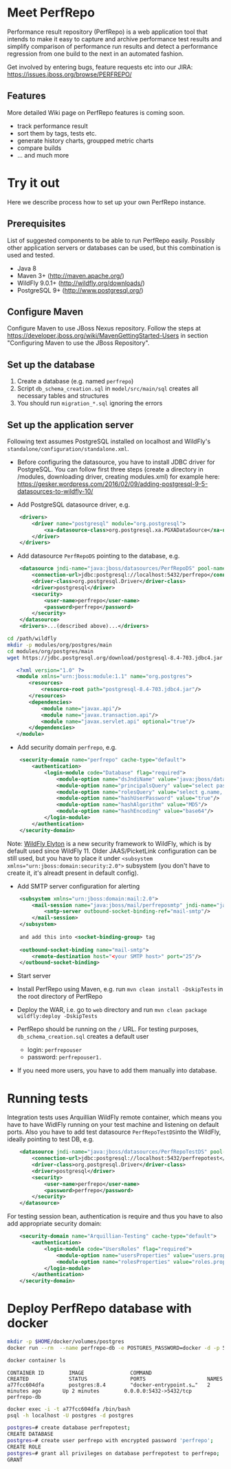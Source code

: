 # Meet PerfRepo

Performance result repository (PerfRepo) is a web application tool that intends to make it easy to capture and archive performance test results and simplify comparison of performance run results and detect a performance regression from one build to the next in an automated fashion.

Get involved by entering bugs, feature requests etc into our JIRA: https://issues.jboss.org/browse/PERFREPO/

## Features

More detailed Wiki page on PerfRepo features is coming soon.

* track performance result
* sort them by tags, tests etc.
* generate history charts, groupped metric charts
* compare builds 
* ... and much more

# Try it out

Here we describe process how to set up your own PerfRepo instance.

## Prerequisites

List of suggested components to be able to run PerfRepo easily. Possibly other application servers or databases can be used, but this combination is used and tested.

* Java 8 
* Maven 3+ (http://maven.apache.org/)
* WildFly 9.0.1+ (http://wildfly.org/downloads/)
* PostgreSQL 9+ (http://www.postgresql.org/)

## Configure Maven

Configure Maven to use JBoss Nexus repository. Follow the steps at https://developer.jboss.org/wiki/MavenGettingStarted-Users in section "Configuring Maven to use the JBoss Repository".

## Set up the database

1. Create a database (e.g. named `perfrepo`)
2. Script `db_schema_creation.sql` in `model/src/main/sql` creates all necessary tables and structures
3. You should run `migration_*.sql` ignoring the errors

## Set up the application server

Following text assumes PostgreSQL installed on localhost and WildFly's `standalone/configuration/standalone.xml`. 

* Before configuring the datasource, you have to install JDBC driver for PostgreSQL. You can follow first three steps (create a directory in /modules, downloading driver, creating modules.xml) for example here: https://gesker.wordpress.com/2016/02/09/adding-postgresql-9-5-datasources-to-wildfly-10/ 

* Add PostgreSQL datasource driver, e.g.
```xml    
    <drivers>
        <driver name="postgresql" module="org.postgresql">
            <xa-datasource-class>org.postgresql.xa.PGXADataSource</xa-datasource-class>
        </driver>        
    </drivers>
```

* Add datasource `PerfRepoDS` pointing to the database, e.g.
```xml
    <datasource jndi-name="java:jboss/datasources/PerfRepoDS" pool-name="PerfRepoDS" enabled="true" use-java-context="true">
    	<connection-url>jdbc:postgresql://localhost:5432/perfrepo</connection-url>
        <driver-class>org.postgresql.Driver</driver-class>
        <driver>postgresql</driver>
        <security>
            <user-name>perfrepo</user-name>
            <password>perfrepo</password>
        </security>        
    </datasource>
    <drivers>...(described above)...</drivers>
```

```bash
cd /path/wildfly
mkdir -p modules/org/postgres/main
cd modules/org/postgres/main
wget https://jdbc.postgresql.org/download/postgresql-8.4-703.jdbc4.jar
```

```xml
   <?xml version="1.0" ?>
   <module xmlns="urn:jboss:module:1.1" name="org.postgres">
       <resources>
           <resource-root path="postgresql-8.4-703.jdbc4.jar"/>
       </resources>
       <dependencies>
           <module name="javax.api"/>
           <module name="javax.transaction.api"/>
           <module name="javax.servlet.api" optional="true"/>
       </dependencies>
   </module>
```

* Add security domain `perfrepo`, e.g.
```xml
    <security-domain name="perfrepo" cache-type="default">
        <authentication>
            <login-module code="Database" flag="required">
                <module-option name="dsJndiName" value="java:jboss/datasources/PerfRepoDS"/>
                <module-option name="principalsQuery" value="select password from public.user where username = ?"/>
                <module-option name="rolesQuery" value="select g.name, 'Roles'  from public.user u, public.user_group ug, public.group g where u.username = ? and ug.user_id=u.id and ug.group_id=g.id"/>
                <module-option name="hashUserPassword" value="true"/>
                <module-option name="hashAlgorithm" value="MD5"/>
                <module-option name="hashEncoding" value="base64"/>
            </login-module>
        </authentication>
    </security-domain>
```
Note: [WildFly Elyton](https://docs.jboss.org/author/display/WFLY/WildFly+Elytron+Security) is a new security framework to WildFly, which is by default used since WildFly 11.
Older JAAS/PicketLink configuration can be still used, but you have to place it under `<subsystem xmlns="urn:jboss:domain:security:2.0">` subsystem (you don't have to create it, it's alreadt present in default config).

* Add SMTP server configuration for alerting
```xml
    <subsystem xmlns="urn:jboss:domain:mail:2.0">
        <mail-session name="java:jboss/mail/perfreposmtp" jndi-name="java:jboss/mail/perfreposmtp" from="<set the FROM header here if wanted>">
            <smtp-server outbound-socket-binding-ref="mail-smtp"/>
        </mail-session>
    </subsystem>
    
    and add this into <socket-binding-group> tag
    
    <outbound-socket-binding name="mail-smtp">
        <remote-destination host="<your SMTP host>" port="25"/>
    </outbound-socket-binding>
```

* Start server
* Install PerfRepo using Maven, e.g. run `mvn clean install -DskipTests` in the root directory of PerfRepo
* Deploy the WAR, i.e. go to `web` directory and run `mvn clean package wildfly:deploy -DskipTests`
* PerfRepo should be running on the `/` URL. For testing purposes, `db_schema_creation.sql` creates a default user
	* login: `perfrepouser`
	* password: `perfrepouser1.`

* If you need more users, you have to add them manually into database.

# Running tests

Integration tests uses Arquillian WildFly remote container, which means you have to have WidlFly running on your test machine and listening on default ports.
Also you have to add test datasource `PerfRepoTestDS`into the WildFly, ideally pointing to test DB, e.g.
```xml
    <datasource jndi-name="java:jboss/datasources/PerfRepoTestDS" pool-name="PerfRepoTestDS" enabled="true" use-java-context="true">
        <connection-url>jdbc:postgresql://localhost:5432/perfrepotest</connection-url>
        <driver-class>org.postgresql.Driver</driver-class>
        <driver>postgresql</driver>
        <security>
            <user-name>perfrepo</user-name>
            <password>perfrepo</password>
        </security>
    </datasource>
```

For testing session bean, authentication is require and thus you have to also add appropriate security domain:
```xml
    <security-domain name="Arquillian-Testing" cache-type="default">
        <authentication>
            <login-module code="UsersRoles" flag="required">
                <module-option name="usersProperties" value="users.properties"/>
                <module-option name="rolesProperties" value="roles.properties"/>
            </login-module>
        </authentication>
    </security-domain>
```

# Deploy PerfRepo database with docker

```bash
mkdir -p $HOME/docker/volumes/postgres
docker run --rm  --name perfrepo-db -e POSTGRES_PASSWORD=docker -d -p 5432:5432 -v $HOME/docker/volumes/postgres:/var/lib/postgresql/data postgres:8.4
```

```bash
docker container ls
```

```
CONTAINER ID        IMAGE               COMMAND                  CREATED             STATUS              PORTS                    NAMES
a77fcc604dfa        postgres:8.4        "docker-entrypoint.s…"   2 minutes ago       Up 2 minutes        0.0.0.0:5432->5432/tcp   perfrepo-db
```

```bash
docker exec -i -t a77fcc604dfa /bin/bash
psql -h localhost -U postgres -d postgres

postgres=# create database perfrepotest;
CREATE DATABASE
postgres=# create user perfrepo with encrypted password 'perfrepo';
CREATE ROLE
postgres=# grant all privileges on database perfrepotest to perfrepo;
GRANT
```